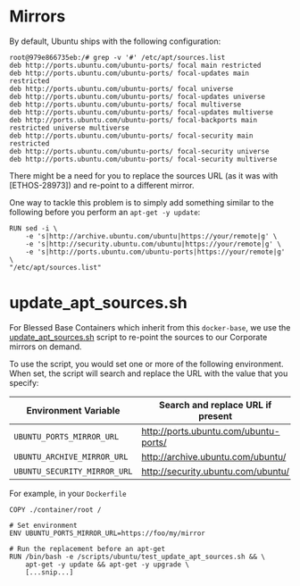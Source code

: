 # Mirrors

By default, Ubuntu ships with the following configuration:

```shell
root@979e866735eb:/# grep -v '#' /etc/apt/sources.list
deb http://ports.ubuntu.com/ubuntu-ports/ focal main restricted
deb http://ports.ubuntu.com/ubuntu-ports/ focal-updates main restricted
deb http://ports.ubuntu.com/ubuntu-ports/ focal universe
deb http://ports.ubuntu.com/ubuntu-ports/ focal-updates universe
deb http://ports.ubuntu.com/ubuntu-ports/ focal multiverse
deb http://ports.ubuntu.com/ubuntu-ports/ focal-updates multiverse
deb http://ports.ubuntu.com/ubuntu-ports/ focal-backports main restricted universe multiverse
deb http://ports.ubuntu.com/ubuntu-ports/ focal-security main restricted
deb http://ports.ubuntu.com/ubuntu-ports/ focal-security universe
deb http://ports.ubuntu.com/ubuntu-ports/ focal-security multiverse
```

There might be a need for you to replace the sources URL (as it was with
[ETHOS-28973]) and re-point to a different mirror.

One way to tackle this problem is to simply add something similar to the
following before you perform an `apt-get -y update`:

```shell
RUN sed -i \
    -e 's|http://archive.ubuntu.com/ubuntu|https://your/remote|g' \
    -e 's|http://security.ubuntu.com/ubuntu|https://your/remote|g' \
    -e 's|http://ports.ubuntu.com/ubuntu-ports|https://your/remote|g' \
"/etc/apt/sources.list"
```

# update_apt_sources.sh

For Blessed Base Containers which inherit from this `docker-base`, we use
the [update_apt_sources.sh] script to re-point the sources to our Corporate
mirrors on demand.

To use the script, you would set one or more of the following environment.
When set, the script will search and replace the URL with the value that you
specify:

| Environment Variable          | Search and replace URL if present          |
| ----------------------------- | ------------------------------------------ | 
| `UBUNTU_PORTS_MIRROR_URL`     | http://ports.ubuntu.com/ubuntu-ports/      |
| `UBUNTU_ARCHIVE_MIRROR_URL`   | http://archive.ubuntu.com/ubuntu/          |
| `UBUNTU_SECURITY_MIRROR_URL`  | http://security.ubuntu.com/ubuntu/         |

For example, in your `Dockerfile`

```
COPY ./container/root /

# Set environment
ENV UBUNTU_PORTS_MIRROR_URL=https://foo/my/mirror

# Run the replacement before an apt-get
RUN /bin/bash -e /scripts/ubuntu/test_update_apt_sources.sh && \
    apt-get -y update && apt-get -y upgrade \
    [...snip...]
```

[update_apt_sources.sh]: ../container/root/scripts/ubuntu/test_update_apt_sources.sh